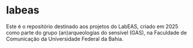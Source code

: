 # labeas
Este é o repositório destinado aos projetos do LabEAS, criado em 2025 como parte do grupo (an)arqueologias do sensível (GAS), na Faculdade de Comunicação da Universidade Federal da Bahia.
